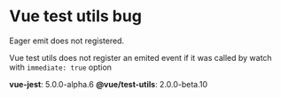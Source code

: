 # Vue test utils bug
Eager emit does not registered.

Vue test utils does not register an emited event if it was called by watch with `immediate: true` option

**vue-jest**: 5.0.0-alpha.6
**@vue/test-utils**: 2.0.0-beta.10
